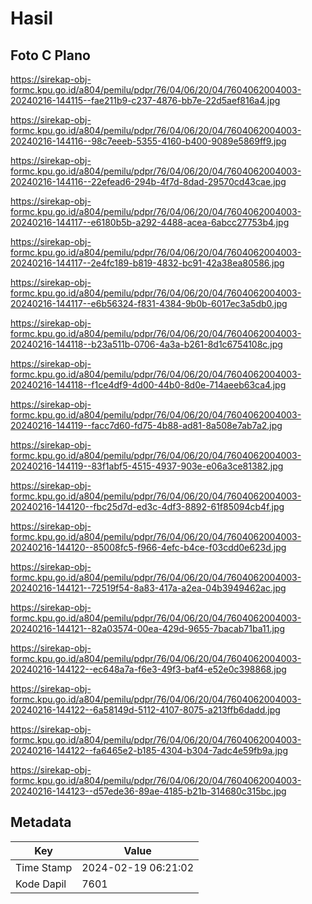 # Hasil

## Foto C Plano

https://sirekap-obj-formc.kpu.go.id/a804/pemilu/pdpr/76/04/06/20/04/7604062004003-20240216-144115--fae211b9-c237-4876-bb7e-22d5aef816a4.jpg

https://sirekap-obj-formc.kpu.go.id/a804/pemilu/pdpr/76/04/06/20/04/7604062004003-20240216-144116--98c7eeeb-5355-4160-b400-9089e5869ff9.jpg

https://sirekap-obj-formc.kpu.go.id/a804/pemilu/pdpr/76/04/06/20/04/7604062004003-20240216-144116--22efead6-294b-4f7d-8dad-29570cd43cae.jpg

https://sirekap-obj-formc.kpu.go.id/a804/pemilu/pdpr/76/04/06/20/04/7604062004003-20240216-144117--e6180b5b-a292-4488-acea-6abcc27753b4.jpg

https://sirekap-obj-formc.kpu.go.id/a804/pemilu/pdpr/76/04/06/20/04/7604062004003-20240216-144117--2e4fc189-b819-4832-bc91-42a38ea80586.jpg

https://sirekap-obj-formc.kpu.go.id/a804/pemilu/pdpr/76/04/06/20/04/7604062004003-20240216-144117--e6b56324-f831-4384-9b0b-6017ec3a5db0.jpg

https://sirekap-obj-formc.kpu.go.id/a804/pemilu/pdpr/76/04/06/20/04/7604062004003-20240216-144118--b23a511b-0706-4a3a-b261-8d1c6754108c.jpg

https://sirekap-obj-formc.kpu.go.id/a804/pemilu/pdpr/76/04/06/20/04/7604062004003-20240216-144118--f1ce4df9-4d00-44b0-8d0e-714aeeb63ca4.jpg

https://sirekap-obj-formc.kpu.go.id/a804/pemilu/pdpr/76/04/06/20/04/7604062004003-20240216-144119--facc7d60-fd75-4b88-ad81-8a508e7ab7a2.jpg

https://sirekap-obj-formc.kpu.go.id/a804/pemilu/pdpr/76/04/06/20/04/7604062004003-20240216-144119--83f1abf5-4515-4937-903e-e06a3ce81382.jpg

https://sirekap-obj-formc.kpu.go.id/a804/pemilu/pdpr/76/04/06/20/04/7604062004003-20240216-144120--fbc25d7d-ed3c-4df3-8892-61f85094cb4f.jpg

https://sirekap-obj-formc.kpu.go.id/a804/pemilu/pdpr/76/04/06/20/04/7604062004003-20240216-144120--85008fc5-f966-4efc-b4ce-f03cdd0e623d.jpg

https://sirekap-obj-formc.kpu.go.id/a804/pemilu/pdpr/76/04/06/20/04/7604062004003-20240216-144121--72519f54-8a83-417a-a2ea-04b3949462ac.jpg

https://sirekap-obj-formc.kpu.go.id/a804/pemilu/pdpr/76/04/06/20/04/7604062004003-20240216-144121--82a03574-00ea-429d-9655-7bacab71ba11.jpg

https://sirekap-obj-formc.kpu.go.id/a804/pemilu/pdpr/76/04/06/20/04/7604062004003-20240216-144122--ec648a7a-f6e3-49f3-baf4-e52e0c398868.jpg

https://sirekap-obj-formc.kpu.go.id/a804/pemilu/pdpr/76/04/06/20/04/7604062004003-20240216-144122--6a58149d-5112-4107-8075-a213ffb6dadd.jpg

https://sirekap-obj-formc.kpu.go.id/a804/pemilu/pdpr/76/04/06/20/04/7604062004003-20240216-144122--fa6465e2-b185-4304-b304-7adc4e59fb9a.jpg

https://sirekap-obj-formc.kpu.go.id/a804/pemilu/pdpr/76/04/06/20/04/7604062004003-20240216-144123--d57ede36-89ae-4185-b21b-314680c315bc.jpg


## Metadata

| Key        | Value               |
| ---------- | ------------------- |
| Time Stamp | 2024-02-19 06:21:02 |
| Kode Dapil | 7601                |



